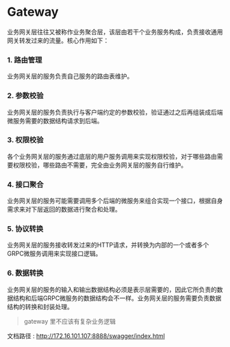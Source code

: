 # Gateway

业务网关层往往又被称作业务聚合层，该层由若干个业务服务构成，负责接收通用网关转发过来的流量。核心作用如下：

### 1. 路由管理

业务网关层的服务负责自己服务的路由表维护。

### 2. 参数校验

业务网关层的服务负责执行与客户端约定的参数校验，验证通过之后再组装成后端微服务需要的数据结构请求到后端。

### 3. 权限校验

各个业务网关层的服务通过底层的用户服务调用来实现权限校验，对于哪些路由需要权限校验，哪些路由不需要，完全由业务网关层的服务自行维护。

### 4. 接口聚合

业务网关层的服务可能需要调用多个后端的微服务来组合实现一个接口，根据自身需求来对下层返回的数据进行聚合和处理。

### 5. 协议转换

业务网关层的服务接收转发过来的HTTP请求，并转换为内部的一个或者多个GRPC微服务调用来实现接口逻辑。

### 6. 数据转换

业务网关层的服务的输入和输出数据结构必须是表示层需要的，因此它所负责的数据结构和后端GRPC微服务的数据结构会不一样。业务网关层的服务需要负责数据结构的转换和封装处理。

> gateway 里不应该有复杂业务逻辑
>

文档路径 : http://172.16.101.107:8888/swagger/index.html